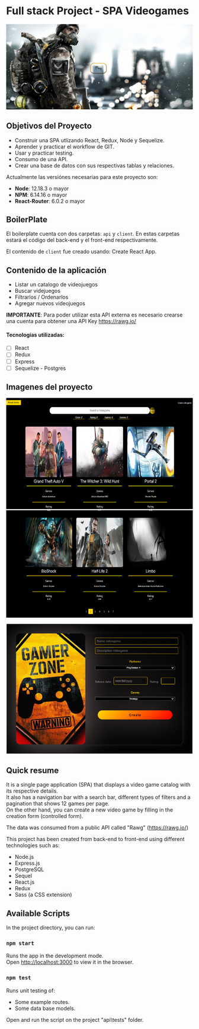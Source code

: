 
# Full stack Project - SPA Videogames
![ScreenShot](https://github.com/nfavala/SPA-Videogames/blob/main/PI-Videogames-main/client/src/components/images/landing%20videogames.png)

## Objetivos del Proyecto

- Construir una SPA utlizando React, Redux, Node y Sequelize.
- Aprender y practicar el workflow de GIT.
- Usar y practicar testing.
- Consumo de una API.
- Crear una base de datos con sus respectivas tablas y relaciones.


Actualmente las versiónes necesarias para este proyecto son:

 * __Node__: 12.18.3 o mayor
 * __NPM__: 6.14.16 o mayor
 * __React-Router__: 6.0.2 o mayor


## BoilerPlate

El boilerplate cuenta con dos carpetas: `api` y `client`. En estas carpetas estará el código del back-end y el front-end respectivamente.

El contenido de `client` fue creado usando: Create React App.

## Contenido de la aplicación 

  - Listar un catalogo de videojuegos
  - Buscar videjuegos
  - Filtrarlos / Ordenarlos
  - Agregar nuevos videojuegos

__IMPORTANTE__: Para poder utilizar esta API externa es necesario crearse una cuenta para obtener una API Key https://rawg.io/

#### Tecnologías utilizadas:
- [ ] React
- [ ] Redux
- [ ] Express
- [ ] Sequelize - Postgres

## Imagenes del proyecto
<div align='center'>
  <img height="300" src='client\src\components\images\Home video games.png'</img> 
</div>
<div align='center'>
   <img height="290" src='client\src\components\images\pagination videogames.png'</img>
  </div>
<p align='center'>
  <img height="350" src='client\src\components\images\create form videogames.png'</img>
</p>


## Quick resume

It is a single page application (SPA) that displays a video game catalog with its respective details.<br>
It also has a navigation bar with a search bar, different types of filters and a pagination that shows 12 games per page.<br>
On the other hand, you can create a new video game by filling in the creation form (controlled form).<br>

The data was consumed from a public API called "Rawg" (https://rawg.io/)<br>

This project has been created from back-end to front-end using different<br> technologies such as:
- Node.js
- Express.js
- PostgreSQL
- Sequel
- React.js
- Redux
- Sass (a CSS extension)

## Available Scripts

In the project directory, you can run:

### `npm start`

Runs the app in the development mode.<br>
Open [http://localhost:3000](http://localhost:3000) to view it in the browser.

### `npm test`

Runs unit testing of:
- Some example routes.
- Some data base models.

Open and run the script on the project "api\tests" folder.

